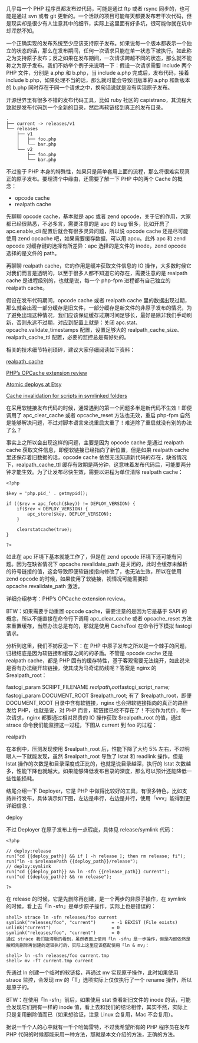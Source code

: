 几乎每一个 PHP 程序员都发布过代码，可能是通过 ftp 或者 rsync 同步的，也可能是通过 svn 或者 git 更新的。一个活跃的项目可能每天都要发布若干次代码，但是现实却是很少有人注意其中的细节，实际上这里面有好多坑，很可能你就在坑中却浑然不知。


一个正确实现的发布系统至少应该支持原子发布。如果说每一个版本都表示一个独立的状态的话，那么在发布期间，任何一次请求只能在单一状态下被执行。如此称之为支持原子发布；反之如果在发布期间，一次请求跨越不同的状态，那么就不能称之为原子发布。我们不妨举个例子来说明一下：假设一次请求需要 include 两个 PHP 文件，分别是 a.php 和 b.php，当 include a.php 完成后，发布代码，接着 include b.php，如果处理不当的话，那么就可能会导致旧版本的 a.php 和新版本的 b.php 同时存在于同一个请求之中，换句话说就是没有实现原子发布。

开源世界里有很多不错的发布代码工具，比如 ruby 社区的 capistrano，其流程大致就是发布代码到一个全新的目录，然后再软链接到真正的发布目录。
```
.
├── current -> releases/v1
└── releases
    ├── v1
    │   ├── foo.php
    │   └── bar.php
    └── v2
        ├── foo.php
        └── bar.php 
```
不过鉴于 PHP 本身的特殊性，如果只是简单套用上面的流程，那么将很难实现真正的原子发布。要理清个中缘由，还需要了解一下 PHP 中的两个 Cache 的概念：

- opcode cache
- realpath cache

先聊聊 opcode cache，基本就是 apc 或者 zend opcode，关于它的作用，大家都已经很熟悉，不必多言，需要注意的是 apc 的 bug 很多，比如开启了 apc.enable_cli 配置后就会有很多灵异问题，所以说 opcode cache 还是尽可能使用 zend opcache 吧，如果需要缓存数据，可以用 apcu。此外 apc 和 zend opcode 对缓存键的选择有所差异：apc 选择的是文件的 inode，zend opcode 选择的是文件的 path。

再聊聊 realpath cache，它的作用是缓冲获取文件信息的 IO 操作，大多数时候它对我们而言是透明的，以至于很多人都不知道它的存在，需要注意的是 realpath cache 是进程级别的，也就是说，每一个 php-fpm 进程都有自己独立的 realpath cache。

假设在发布代码期间，opcode cache 或者 realpath cache 里的数据出现过期，那么就会出现一部分缓存是旧文件，一部分缓存是新文件的非原子发布的情况，为了避免出现这种情况，我们应该保证缓存过期时间足够长，最好是除非我们手动刷新，否则永远不过期，对应到配置上就是：关闭 apc.stat、opcache.validate_timestamps 配置，设置足够大的 realpath_cache_size、realpath_cache_ttl 配置，必要的监控总是有好处的。

相关的技术细节特别琐碎，建议大家仔细阅读如下资料：

[realpath_cache](http://jpauli.github.io/2014/06/30/realpath-cache.html)

[PHP’s OPCache extension review](http://jpauli.github.io/2015/03/05/opcache.html)

[Atomic deploys at Etsy](https://codeascraft.com/2013/07/01/atomic-deploys-at-etsy/)

[Cache invalidation for scripts in symlinked folders](https://github.com/zendtech/ZendOptimizerPlus/issues/126)

在采用软链接发布代码的时候，通常遇到的第一个问题多半是新代码不生效！即便调用了 apc_clear_cache 或者 opcache_reset 方法也无效，重启 php-fpm 自然是能够解决问题，不过对脚本语言来说重启太重了！难道除了重启就没有别的办法了么？

事实上之所以会出现这样的问题，主要是因为 opcode cache 是通过 realpath cache 获取文件信息，即便软链接已经指向了新位置，但是如果 realpath cache 里还保存着旧数据的话，opcode cache 依然无法知道新代码的存在，缺省情况下，realpath_cache_ttl 缓存有效期是两分钟，这意味着发布代码后，可能要两分钟才能生效。为了让发布尽快生效，需要以进程为单位清除 realpath cache：
```
<?php

$key = 'php.pid_' . getmypid();

if (($rev = apc_fetch($key)) != DEPLOY_VERSION) {
    if($rev < DEPLOY_VERSION) {
        apc_store($key, DEPLOY_VERSION);
    }
    
    clearstatcache(true);
}

?>
```
如此在 apc 环境下基本就能工作了，但是在 zend opcode 环境下还可能有问题。因为在缺省情况下 opcache.revalidate_path 是关闭的，此时会缓存未解析的符号链接的值，这会导致即便软链接指向修改了，也无法生效，所以在使用 zend opcode 的时候，如果使用了软链接，视情况可能需要把 opcache.revalidate_path 激活。

详细介绍参考：PHP’s OPCache extension review。

BTW：如果需要手动重置 opcode cache，需要注意的是因为它是基于 SAPI 的概念，所以不能直接在命令行下调用 apc_clear_cache 或者 opcache_reset 方法来重置缓存，当然办法总是有的，那就是使用 CacheTool 在命令行下模拟 fastcgi 请求。

分析到这里，我们不妨反思一下：在 PHP 中原子发布之所以是一个棘手的问题，归根结底是因为软链接和缓存之间的的矛盾。不管是 opcode cache 还是 realpath cache，都是 PHP 固有的缓存特性，基于客观需要无法绕开，如此说来是否有办法绕开软链接，使其成为马奇诺防线呢？答案是 nginx 的 $realpath_root：

fastcgi_param SCRIPT_FILENAME $realpath_root$fastcgi_script_name;
fastcgi_param DOCUMENT_ROOT $realpath_root;
有了 $realpath_root，即便 DOCUMENT_ROOT 目录中含有软链接，nginx 也会把软链接指向的真正的路径发给 PHP，也就是说，对 PHP 而言，软链接已经不存在了！不过作为代价，每一次请求，nginx 都要通过相对昂贵的 IO 操作获取 $realpath_root 的值，通过 strace 命令我们能监控这一过程，下图从 current 到 foo 的过程：


realpath

在本例中，压测发现使用 $realpath_root 后，性能下降了大约 5% 左右，不过明眼人一下就能发现，虽然 $realpath_root 导致了 lstat 和 readlink 操作，但是 lstat 操作的次数是和目录深度成正比的，也就是说目录越深，执行的 lstat 次数越多，性能下降也就越大。如果能够降低发布目录的深度，那么可以预计还能降低一些性能损耗。

结尾介绍一下 Deployer，它是 PHP 中做得比较好的工具，有很多特色，比如支持并行发布，具体演示如下图，左边是串行，右边是并行，使用「vvv」能得到更详细信息：


deploy

不过 Deployer 在原子发布上有一点瑕疵，具体见 release/symlink 代码：
```
<?php

// deploy:release
run("cd {{deploy_path}} && if [ -h release ]; then rm release; fi");
run("ln -s $releasePath {{deploy_path}}/release");
// deploy:symlink
run("cd {{deploy_path}} && ln -sfn {{release_path}} current");
run("cd {{deploy_path}} && rm release");

?>
```
在 release 的时候，它是先删除再创建，是一个两步的非原子操作，在 symlink 的时候，看上去「ln -sfn」是单步原子操作，实际上也是错误的：
```
shell> strace ln -sfn releases/foo current
symlink("releases/foo", "current")      = -1 EEXIST (File exists)
unlink("current")                       = 0
symlink("releases/foo", "current")      = 0
通过 strace 我们能清晰的看到，虽然表面上使用「ln -sfn」是一步操作，但是内部依然是按照先删除再创建的逻辑执行的，实际上这里应该搭配使用「ln & mv」：

shell> ln -sfn releases/foo current.tmp
shell> mv -fT current.tmp current
```
先通过 ln 创建一个临时的软链接，再通过 mv 实现原子操作，此时如果使用 strace 监控，会发现 mv 的「T」选项实际上仅仅执行了一个 rename 操作，所以是原子的。

BTW：在使用「ln -sfn」前后，如果使用 stat 查看新旧文件的 inode 的话，可能会发现它们拥有一样的 inode 值，看上去和我们的结论相悖，其实不然，实际上只是复用删除值而已（如果想验证，注意 Linux 会复用，Mac 不会复用）。

据说一千个人的心中就有一千个哈姆雷特，不过我希望所有的 PHP 程序员在发布 PHP 代码的时候都能采用一种方法，那就是本文介绍的方法，正确的方法。
